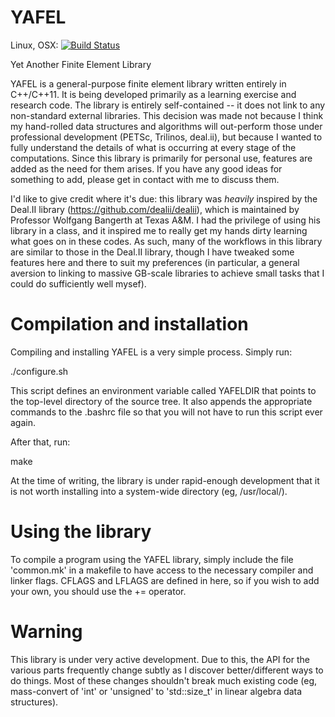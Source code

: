 YAFEL
=====

Linux, OSX: [![Build Status](https://api.travis-ci.org/tjolsen/YAFEL.svg?branch=master)](https://travis-ci.org/tjolsen/YAFEL)

Yet Another Finite Element Library

YAFEL is a general-purpose finite element library written entirely in C++/C++11.
It is being developed primarily as a learning exercise and research code.
The library is entirely self-contained -- it does not link to any non-standard 
external libraries. This decision was made not because I think my hand-rolled data structures
and algorithms will out-perform those under professional development (PETSc, Trilinos, deal.ii),
but because I wanted to fully understand the details of what is occurring at every stage of
the computations. Since this library is primarily for personal use, features are added as
the need for them arises. If you have any good ideas for something to add, please get in
contact with me to discuss them.

I'd like to give credit where it's due: this library was *heavily* inspired by the Deal.II
library (https://github.com/dealii/dealii), which is maintained by Professor Wolfgang Bangerth at Texas A&M.
I had the privilege of using his library in a class, and it inspired me to really get my
hands dirty learning what goes on in these codes.
As such, many of the workflows in this library are similar to those in the Deal.II library,
though I have tweaked some features here and there to suit my preferences (in particular,
a general aversion to linking to massive GB-scale libraries to achieve small tasks that
I could do sufficiently well mysef).


Compilation and installation
==========================

Compiling and installing YAFEL is a very simple process. Simply run:

./configure.sh

This script defines an environment variable called YAFELDIR that points to the top-level
directory of the source tree. It also appends the appropriate commands to the .bashrc
file so that you will not have to run this script ever again.

After that, run:

make

At the time of writing, the library is under rapid-enough development that it is not
worth installing into a system-wide directory (eg, /usr/local/).

Using the library
=================

To compile a program using the YAFEL library, simply  include the file 'common.mk' 
in a makefile to have access to the necessary compiler and linker flags. CFLAGS and
LFLAGS are defined in here, so if you wish to add your own, you should use the +=
operator.

Warning
=======

This library is under very active development. Due to this, the API for the various
parts frequently change subtly as I discover better/different ways to do things.
Most of these changes shouldn't break much existing code (eg, mass-convert of 'int'
or 'unsigned' to 'std::size_t' in linear algebra data structures).

